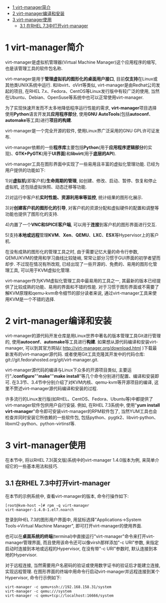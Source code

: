 
<!-- @import "[TOC]" {cmd="toc" depthFrom=1 depthTo=6 orderedList=false} -->

<!-- code_chunk_output -->

- [1 virt-manager简介](#1-virt-manager简介)
- [2 virt\-manager编译和安装](#2-virt-manager编译和安装)
- [3 virt-manager使用](#3-virt-manager使用)
  - [3.1 在RHEL 7.3中打开virt\-manager](#31-在rhel-73中打开virt-manager)

<!-- /code_chunk_output -->

# 1 virt-manager简介

virt\-manager是虚拟机管理器(Virtual Machine Manager)这个应用程序的缩写, 也是该管理工具的软件包名称. 

virt\-manager是用于**管理虚拟机的图形化的桌面用户接口**, 目前**仅支持**在Linux或其他类UNIX系统中运行. 和libvirt、oVirt等类似, virt\-manager是由Redhat公司发起的项目, 在RHEL 7.x、Fedora、CentOS等Linux发行版中有较广泛的使用, 当然在Ubuntu、Debian、OpenSuse等系统中也可以正常使用virt\-manager. 

为了实现快速开发而不太多地降低程序运行性能的需求, **virt\-manager**项目选择使用**Python**语言开发其**应用程序部分**, 使用**GNU AutoTools**(包括**autoconf**、**automake**等工具)进行**项目的构建**. 

virt\-manager是一个完全开源的软件, 使用Linux界广泛采用的GNU GPL许可证发布. 

virt\-manager依赖的一些**程序库**主要包括**Python**(用于**应用程序逻辑部分**的实现)、**GTK\+PyGTK**(用于**UI界面**)和**libvirt**(用于**底层的API**). 

virt\-manager工具在图形界面中实现了一些易用且丰富的虚拟化管理功能. 已经为用户提供的功能如下: 

1)对**虚拟机**(即客户机)**生命周期的管理**, 如创建、修改、启动、暂停、恢复和停止虚拟机, 还包括虚拟快照、动态迁移等功能. 

2)对运行中客户机**实时性能、资源利用率等监控**, 统计结果的图形化展示. 

3)对**创建客户机的图形化的引导**, 对客户机的资源分配和虚拟硬件的配置和调整等功能也提供了图形化的支持. 

4)内置了一个**VNC和SPICE客户端**, 可以用于**连接**到客户机的图形界面进行交互. 

5)支持**本地或远程**管理**KVM**、**Xen**、**QEMU**、**LXC**、**ESX**等Hypervisor上的客户机. 

在没有成熟的图形化的管理工具之时, 由于需要记忆大量的命令行参数, QEMU/KVM的使用和学习曲线比较陡峭, 常常让部分习惯于GUI界面的初学者望而却步. 不过现在情况有所改观, 已经出现了一些开源的、免费的、易用的图形化管理工具, 可以用于KVM虚拟化管理. 

virt\-manager作为KVM虚拟化管理工具中最易用的工具之一, 其最新的版本已经提供了比较成熟的功能、易用的界面和不错的性能. 对于习惯于图形界面或不需要了解KVM原理和qemu\-kvm命令细节的部分读者来说, 通过virt\-manager工具来使用KVM是一个不错的选择. 

# 2 virt\-manager编译和安装

virt-manager的源代码开发仓库是用Linux世界中著名的版本管理工具Git进行管理的, 使用**autoconf**、**automake**等工具进行**构建**. 如果想从源代码编译和安装virt-manager, 可以到其官方网站( http://virt-manager.org/download.html )下载最新发布的virt-manager源代码. 或者使用Git工具克隆其开发中的代码仓库: git://git.fedorahosted.org/git/virt-manager.git. 

virt\-manager源代码的编译与Linux下众多的开源项目类似, 主要运行"./**configure**""**make**""**make install**"等几个命令分别进行配置、编译和安装即可. 在3.3节、3.4节中分别介绍了对KVM内核、qemu\-kvm等开源项目的编译, 这里不赘述virt\-manager源代码编译和安装的过程. 

许多流行的Linux发行版(如RHEL、CentOS、Fedora、Ubuntu等)中都提供了virt\-manager软件包供用户自行安装. 例如, 在RHEL 7.3系统中, 使用"**yum install virt\-manager**"命令即可安装virt\-manager的RPM软件包了, 当然YUM工具也会检查并同时安装它所依赖的一些软件包, 包括python、pygtk2、libvirt\-python、libxml2\-python、python\-virtinst等. 

# 3 virt-manager使用

在本节中, 将以RHEL 7.3(英文版)系统中的virt-manager 1.4.0版本为例, 来简单介绍它的一些基本用法和技巧. 

## 3.1 在RHEL 7.3中打开virt\-manager

在本节的示例系统中, 查看virt\-manager的版本, 命令行操作如下: 

```
[root@kvm-host ~]# rpm -q virt-manager
virt-manager-1.4.0-1.el7.noarch
```

登录到RHEL 7.3的图形用户界面中, 用鼠标选择"Applications→System Tools→Virtual Machine Manager", 即可打开virt\-manager的使用界面. 

也可以在**桌面系统的终端**(terminal)中直接运行"virt\-manager"命令来打开virt\-manager管理界面, 而且使用该命令还可以像virsh那样添加"\-c URI"参数, 来指定启动时连接到本地或远程的Hypervisor, 在没有带"\-c URI"参数时, 默认连接到本地的Hypervisor. 

对于远程连接, 当然需要用户名密码的验证或使用数字证书的验证后才能建立连接, 实现远程管理. 在图形界面的终端中用命令行启动virt\-manager并远程连接到某个Hypervisor, 命令行示例如下: 

```
virt-manager -c qemu+ssh://192.168.158.31/system
virt-manager -c qemu:///system
virt-manager -c qemu+tcp://localhost:16666/system
```


